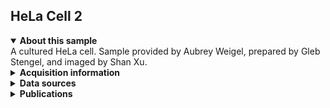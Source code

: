## HeLa Cell 2

<details open>
<summary><b>About this sample</b></summary>
A cultured HeLa cell. Sample provided by Aubrey Weigel, prepared by Gleb Stengel, and imaged by Shan Xu.
</details>


<details>
<summary><b>Acquisition information</b></summary>
Resolution: 4 nm x 4 nm x 4 nm (z, y, x)
</details>


<details>
<summary><b>Data sources</b></summary>
<ul>
<li>Raw FIB-SEM data </li>  
<li>Ground truth</li>
<li>Organelle predictions</li>
<ul>
<li>Endoplasmic reticulum (ER)</li>
<li>Extracellular space (ECS)</li>
<li>Mitochondria (Mito)</li>
</ul></ul>
</details>
<details>
<summary><b>Publications</b></summary>
n/a
</details>
